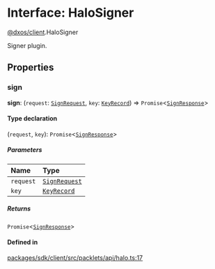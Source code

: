 # Interface: HaloSigner

[@dxos/client](../modules/dxos_client.md).HaloSigner

Signer plugin.

## Properties

### sign

 **sign**: (`request`: [`SignRequest`](dxos_client.SignRequest.md), `key`: [`KeyRecord`](dxos_client.KeyRecord.md)) => `Promise`<[`SignResponse`](dxos_client.SignResponse.md)\>

#### Type declaration

(`request`, `key`): `Promise`<[`SignResponse`](dxos_client.SignResponse.md)\>

##### Parameters

| Name | Type |
| :------ | :------ |
| `request` | [`SignRequest`](dxos_client.SignRequest.md) |
| `key` | [`KeyRecord`](dxos_client.KeyRecord.md) |

##### Returns

`Promise`<[`SignResponse`](dxos_client.SignResponse.md)\>

#### Defined in

[packages/sdk/client/src/packlets/api/halo.ts:17](https://github.com/dxos/dxos/blob/db8188dae/packages/sdk/client/src/packlets/api/halo.ts#L17)
